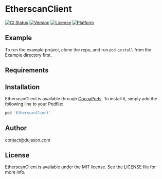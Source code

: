 # EtherscanClient

[![CI Status](https://img.shields.io/travis/jsdu@uwaterloo.ca/EtherscanClient.svg?style=flat)](https://travis-ci.org/jsdu@uwaterloo.ca/EtherscanClient)
[![Version](https://img.shields.io/cocoapods/v/EtherscanClient.svg?style=flat)](https://cocoapods.org/pods/EtherscanClient)
[![License](https://img.shields.io/cocoapods/l/EtherscanClient.svg?style=flat)](https://cocoapods.org/pods/EtherscanClient)
[![Platform](https://img.shields.io/cocoapods/p/EtherscanClient.svg?style=flat)](https://cocoapods.org/pods/EtherscanClient)

## Example

To run the example project, clone the repo, and run `pod install` from the Example directory first.

## Requirements

## Installation

EtherscanClient is available through [CocoaPods](https://cocoapods.org). To install
it, simply add the following line to your Podfile:

```ruby
pod 'EtherscanClient'
```

## Author

contact@dujason.com

## License

EtherscanClient is available under the MIT license. See the LICENSE file for more info.
